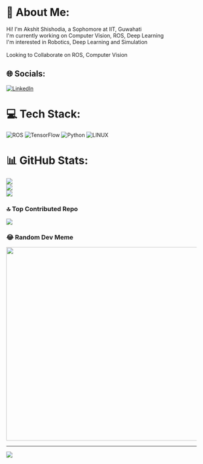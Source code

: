 # 💫 About Me:
Hi! I'm Akshit Shishodia, a Sophomore at IIT, Guwahati<br>I'm currently working on Computer Vision, ROS, Deep Learning<br>I'm interested in Robotics, Deep Learning and Simulation<br><br>Looking to Collaborate on ROS, Computer Vision


## 🌐 Socials:
[![LinkedIn](https://img.shields.io/badge/LinkedIn-%230077B5.svg?logo=linkedin&logoColor=white)](https://www.linkedin.com/in/akshit-shishodia-631aab23a/)

# 💻 Tech Stack:
![ROS](https://img.shields.io/badge/ros-%230A0FF9.svg?style=flat&logo=ros&logoColor=white) ![TensorFlow](https://img.shields.io/badge/TensorFlow-%23FF6F00.svg?style=flat&logo=TensorFlow&logoColor=white) ![Python](https://img.shields.io/badge/python-3670A0?style=flat&logo=python&logoColor=ffdd54) ![LINUX](https://img.shields.io/badge/Linux-FCC624?style=flat&logo=linux&logoColor=black)
# 📊 GitHub Stats:
![](https://github-readme-stats.vercel.app/api?username=Akshit0601&theme=dark&hide_border=false&include_all_commits=true&count_private=true)<br/>
![](https://github-readme-streak-stats.herokuapp.com/?user=Akshit0601&theme=dark&hide_border=false)<br/>
![](https://github-readme-stats.vercel.app/api/top-langs/?username=Akshit0601&theme=dark&hide_border=false&include_all_commits=true&count_private=true&layout=compact)

### 🔝 Top Contributed Repo
![](https://github-contributor-stats.vercel.app/api?username=Akshit0601&limit=5&theme=dark&combine_all_yearly_contributions=true)

### 😂 Random Dev Meme
<img src="https://rm.up.railway.app/" width="512px"/>

---
[![](https://visitcount.itsvg.in/api?id=Akshit0601&icon=0&color=0)](https://visitcount.itsvg.in)

<!-- Proudly created with GPRM ( https://gprm.itsvg.in ) -->
